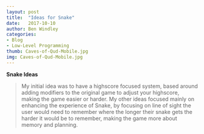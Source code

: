 ```yaml
---
layout: post
title:  "Ideas for Snake"
date:   2017-10-10
author: Ben Windley
categories: 
- Blog
- Low-Level Programming
thumb: Caves-of-Qud-Mobile.jpg
img: Caves-of-Qud-Mobile.jpg
---
```


<b>Snake Ideas</b>  <!--more-->

>My initial idea was to have a highscore focused system, based around adding modifiers to the original game to adjust your highscore, making the game easier or harder.
>My other ideas focused mainly on enhancing the experience of Snake, by focusing on line of sight the user would need to remember where the longer their snake gets the harder it would be to remember, making the game more about memory and planning.
